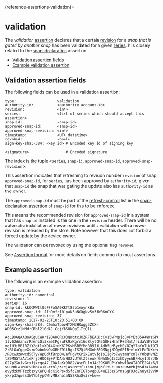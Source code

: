 (reference-assertions-validation)=
# validation

The _validation_ [assertion](/reference/assertions/index)  declares that a certain [revision](https://snapcraft.io/docs/glossary#heading--revision) for a _snap that is gated by another snap_ has been validated for a given [series](https://snapcraft.io/docs/glossary#heading--series). It is closely related to the [snap-declaration](/reference/assertions/snap-declaration) assertion.

- [Validation assertion fields](#heading--fields)
- [Example validation assertion](#heading--example)

<h2 id='heading--fields'>Validation assertion fields</h2>

The following fields can be used in a validation assertion:

``` text
type:                   validation
authority-id:           <authority account-id>
revision:               <int>
series:                 <list of series which should accept this assertion>
snap-id:                <snap-id>
approved-snap-id:       <snap-id>
approved-snap-revision: <int>
timestamp:              <UTC datetime>
revoked:                <bool>
sign-key-sha3-384: <key id> # Encoded key id of signing key

<signature>                 # Encoded signature
```

The index is the tuple \<`series`, `snap-id`, `approved-snap-id`, `approved-snap-revision`\>.

This assertion indicates that refreshing to revision number `revision` of snap `approved-snap-id`, for `series`, has been approved by `authority-id`, given that `snap-id` the snap that was gating the update also has `authority-id` as the owner.


The `approved-snap-id` must be part of the [refresh-control](/explanation/refresh-control) list in the [snap-declaration assertion](/reference/assertions/snap-declaration) of `snap-id` for this to be enforced.

This means the recommended revision for `approved-snap-id` in a system that has `snap-id` installed is the one in the `revision` header. There will be no automatic installation of newer revisions until a validation with a newer revision is released by the store. Note however that this does not forbid a forced update by the device owner.

The validation can be revoked by using the optional flag `revoked`.

See [Assertion format](/t/assertions/19742#heading--format) for more details on fields common to most assertions.

<h2 id='heading--example'>Example assertion</h2>

The following is an example validation assertion:

``` text
type: validation
authority-id: canonical
revision: 1
series: 16
snap-id: kkOOPWIl0sF7FoSA0KRTt83b1eoynkBa
approved-snap-id: JIpOmfrI0JpaN3uNQQgNv5x3fW06nOYX
approved-snap-revision: 37
timestamp: 2017-02-20T10:23:51+00:00
sign-key-sha3-384: C9mhxTpowHTXM3HOwgg3ZCX-WD05CczlNMdrCBbl2l0d4J_CcjYBS8NQpI-TtQlL

AcLBXAQAAQoABgUCWKrI2QAKCRC03QWqtcJXZRFbEACDcCy15wPNpjcJyFYEt05A4WWzGPQMlC09
1lv62WAancrRaenLOi3xmeIPgsuPk9xKgrn16dBlytCK5GUHiHsafR+34mt/ridaVSKY5zCIkvcJ
mgIH3jMB1RZiY2gtlxXD14G+nK67PKvM6BBfMdBB9ItLAdh5LM3ycbE/8ZqY7aYuTLKfOIPYGjUY
2rRlOaCggeXsru9wbnNwCwGBHZ9ltBgsISZQiSMGnH38OMNgjNOQy0PIB+elmYLEoTKXc+qU1x5w
/R8cwUzWwcd56Ty/WpGdAfBrpO4/afFgVtGrixEWtVigIoIigPb7wytmQYcnl/Y0bQMVNZiYFQdF
tZ9MGGTzA/ieRrjJHOQEj+VfDA4rHU2vUTGlZtseukhGNhSNgI52zhDyynhB/Hxy1t0rJ8eJju2a
G27p2GuJvGrxfjxcge47LZ0WJaKe9R82/AsrFLlnJ4d29K0RUPnYohwlDwWTAOTE2SAz6/kIRNIv
sOuHdIXIMarsbbRIG1kC++Rl/XI9jWvoM++fT1kHCjXgKfi+CELo8YcOKHPbjWSd7DiAmSnR5I6f
ovydzkMPTzzbsxyKePQHicKiqPs4dSfcEnPIGTpvgpGE4WEI3zYGYmsGgFOJqEnuy0IvVRCtJXU4
yk/p3Jqwss3W0YbfypCWrvMBxho1mN5SRhaQv3r+kw==
```

